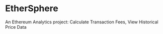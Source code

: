 # EtherSphere
An Ethereum Analytics project: Calculate Transaction Fees, View Historical Price Data
